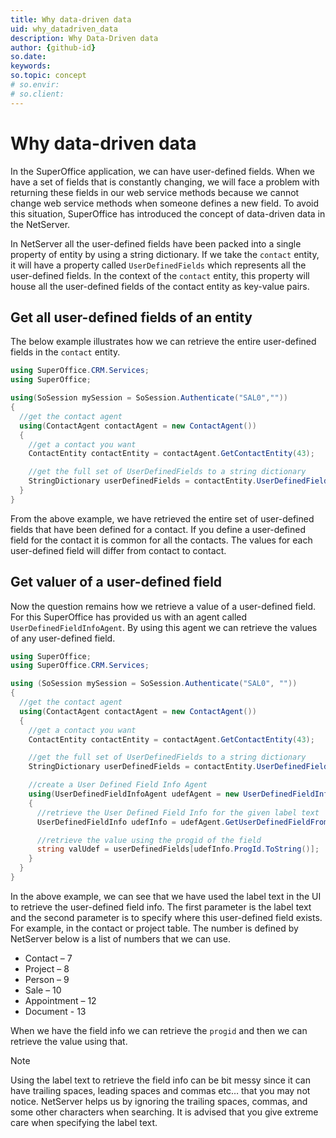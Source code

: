 ```yaml
---
title: Why data-driven data
uid: why_datadriven_data
description: Why Data-Driven data
author: {github-id}
so.date:
keywords:
so.topic: concept
# so.envir:
# so.client:
---
```


# Why data-driven data

In the SuperOffice application, we can have user-defined fields. When we have a set of fields that is constantly changing, we will face a problem with returning these fields in our web service methods because we cannot change web service methods when someone defines a new field. To avoid this situation, SuperOffice has introduced the concept of data-driven data in the NetServer.

In NetServer all the user-defined fields have been packed into a single property of entity by using a string dictionary. If we take the `contact` entity, it will have a property called `UserDefinedFields` which represents all the user-defined fields. In the context of the `contact` entity, this property will house all the user-defined fields of the contact entity as key-value pairs.

## Get all user-defined fields of an entity

The below example illustrates how we can retrieve the entire user-defined fields in the `contact` entity.

```csharp
using SuperOffice.CRM.Services;
using SuperOffice;

using(SoSession mySession = SoSession.Authenticate("SAL0",""))
{
  //get the contact agent
  using(ContactAgent contactAgent = new ContactAgent())
  {
    //get a contact you want
    ContactEntity contactEntity = contactAgent.GetContactEntity(43);

    //get the full set of UserDefinedFields to a string dictionary
    StringDictionary userDefinedFields = contactEntity.UserDefinedFields;
  }
}
```

From the above example, we have retrieved the entire set of user-defined fields that have been defined for a contact. If you define a user-defined field for the contact it is common for all the contacts. The values for each user-defined field will differ from contact to contact.

## Get valuer of a user-defined field

Now the question remains how we retrieve a value of a user-defined field. For this SuperOffice has provided us with an agent called `UserDefinedFieldInfoAgent`. By using this agent we can retrieve the values of any user-defined field.

```csharp
using SuperOffice;
using SuperOffice.CRM.Services;

using (SoSession mySession = SoSession.Authenticate("SAL0", ""))
{
  //get the contact agent
  using(ContactAgent contactAgent = new ContactAgent())
  {
    //get a contact you want
    ContactEntity contactEntity = contactAgent.GetContactEntity(43);

    //get the full set of UserDefinedFields to a string dictionary
    StringDictionary userDefinedFields = contactEntity.UserDefinedFields;

    //create a User Defined Field Info Agent
    using(UserDefinedFieldInfoAgent udefAgent = new UserDefinedFieldInfoAgent())
    {
      //retrieve the User Defined Field Info for the given label text
      UserDefinedFieldInfo udefInfo = udefAgent.GetUserDefinedFieldFromFieldLabel("companyshorttext", 7);

      //retrieve the value using the progid of the field
      string valUdef = userDefinedFields[udefInfo.ProgId.ToString()]; 
    }
  }
}
```

In the above example, we can see that we have used the label text in the UI to retrieve the user-defined field info. The first parameter is the label text and the second parameter is to specify where this user-defined field exists. For example, in the contact or project table. The number is defined by NetServer below is a list of numbers that we can use.

* Contact – 7
* Project – 8
* Person – 9
* Sale – 10
* Appointment – 12
* Document - 13

When we have the field info we can retrieve the `progid` and then we can retrieve the value using that.

> [!NOTE]
> Using the label text to retrieve the field info can be bit messy since it can have trailing spaces, leading spaces and commas etc… that you may not notice. NetServer helps us by ignoring the trailing spaces, commas, and some other characters when searching. It is advised that you give extreme care when specifying the label text.
